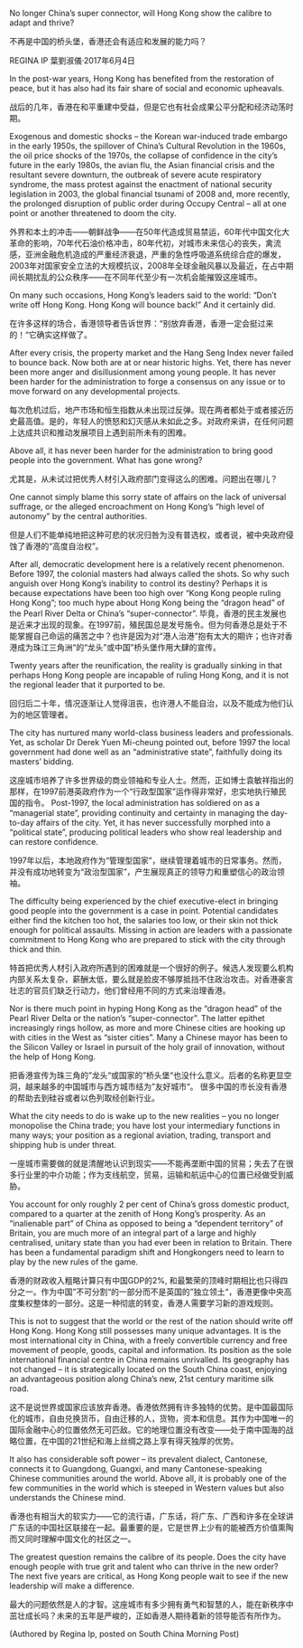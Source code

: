 
No longer China’s super connector, will Hong Kong show the calibre to adapt and thrive?

不再是中国的桥头堡，香港还会有适应和发展的能力吗？

REGINA IP 葉劉淑儀·2017年6月4日

In the post-war years, Hong Kong has benefited from the restoration of peace, but it has also had its fair share of social and economic upheavals.

战后的几年，香港在和平重建中受益，但是它也有社会成果公平分配和经济动荡时期。

Exogenous and domestic shocks – the Korean war-induced trade embargo in the early 1950s, the spillover of China’s Cultural Revolution in the 1960s, the oil price shocks of the 1970s, the collapse of confidence in the city’s future in the early 1980s, the avian flu, the Asian financial crisis and the resultant severe downturn, the outbreak of severe acute respiratory syndrome, the mass protest against the enactment of national security legislation in 2003, the global financial tsunami of 2008 and, more recently, the prolonged disruption of public order during Occupy Central – all at one point or another threatened to doom the city.

外界和本土的冲击——朝鲜战争——在50年代造成贸易禁运，60年代中国文化大革命的影响，70年代石油价格冲击，80年代初，对城市未来信心的丧失，禽流感，亚洲金融危机造成的严重经济衰退，严重的急性呼吸道系统综合症的爆发，2003年对国家安全立法的大规模抗议，2008年全球金融风暴以及最近，在占中期间长期扰乱的公众秩序——在不同年代至少有一次机会能摧毁这座城市。

On many such occasions, Hong Kong’s leaders said to the world: “Don’t write off Hong Kong. Hong Kong will bounce back!” And it certainly did.

在许多这样的场合，香港领导者告诉世界：“别放弃香港，香港一定会挺过来的！“它确实这样做了。

After every crisis, the property market and the Hang Seng Index never failed to bounce back. Now both are at or near historic highs. Yet, there has never been more anger and disillusionment among young people. It has never been harder for the administration to forge a consensus on any issue or to move forward on any developmental projects.

每次危机过后，地产市场和恒生指数从未出现过反弹。现在两者都处于或者接近历史最高值。是的，年轻人的愤怒和幻灭感从未如此之多。对政府来讲，在任何问题上达成共识和推动发展项目上遇到前所未有的困难。

Above all, it has never been harder for the administration to bring good people into the government. What has gone wrong?

尤其是，从未试过把优秀人材引入政府部门变得这么的困难。问题出在哪儿？

One cannot simply blame this sorry state of affairs on the lack of universal suffrage, or the alleged encroachment on Hong Kong’s “high level of autonomy” by the central authorities.

但是人们不能单纯地把这种可悲的状况归咎为没有普选权，或者说，被中央政府侵蚀了香港的“高度自治权”。

After all, democratic development here is a relatively recent phenomenon. Before 1997, the colonial masters had always called the shots. So why such anguish over Hong Kong’s inability to control its destiny? Perhaps it is because expectations have been too high over “Kong Kong people ruling Hong Kong”; too much hype about Hong Kong being the “dragon head” of the Pearl River Delta or China’s “super-connector”.
毕竟，香港的民主发展也是近来才出现的现象。在1997前，殖民国总是发号施令。但为何香港总是处于不能掌握自己命运的痛苦之中？也许是因为对“港人治港”抱有太大的期许；也许对香港成为珠江三角洲“的“龙头”或中国”桥头堡作用大肆的宣传。

Twenty years after the reunification, the reality is gradually sinking in that perhaps Hong Kong people are incapable of ruling Hong Kong, and it is not the regional leader that it purported to be.

回归后二十年，情况逐渐让人觉得沮丧，也许港人不能自治，以及不能成为他们认为的地区管理者。

The city has nurtured many world-class business leaders and professionals. Yet, as scholar Dr Derek Yuen Mi-cheung pointed out, before 1997 the local government had done well as an “administrative state”, faithfully doing its masters’ bidding.

这座城市培养了许多世界级的商业领袖和专业人士。然而，正如博士袁敏祥指出的那样，在1997前港英政府作为一个“行政型国家”运作得非常好，忠实地执行殖民国的指令。
Post-1997, the local administration has soldiered on as a “managerial state”, providing continuity and certainty in managing the day-to-day affairs of the city. Yet, it has never successfully morphed into a “political state”, producing political leaders who show real leadership and can restore confidence.

1997年以后，本地政府作为“管理型国家”，继续管理着城市的日常事务。然而，并没有成功地转变为“政治型国家”，产生展现真正的领导力和重塑信心的政治领袖。

The difficulty being experienced by the chief executive-elect in bringing good people into the government is a case in point. Potential candidates either find the kitchen too hot, the salaries too low, or their skin not thick enough for political assaults. Missing in action are leaders with a passionate commitment to Hong Kong who are prepared to stick with the city through thick and thin.

特首把优秀人材引入政府所遇到的困难就是一个很好的例子。候选人发现要么机构内部关系太复杂，薪酬太低，要么就是脸皮不够厚抵挡不住政治攻击。对香港豪言壮志的官员们缺乏行动力，他们曾经用不同的方式来治理香港。

Nor is there much point in hyping Hong Kong as the “dragon head” of the Pearl River Delta or the nation’s “super-connector”. The latter epithet increasingly rings hollow, as more and more Chinese cities are hooking up with cities in the West as “sister cities”. Many a Chinese mayor has been to the Silicon Valley or Israel in pursuit of the holy grail of innovation, without the help of Hong Kong.

把香港宣传为珠三角的”龙头“或国家的”桥头堡“也没什么意义。后者的名称更显空洞，越来越多的中国城市与西方城市结为”友好城市“。 很多中国的市长没有香港的帮助去到硅谷或者以色列取经创新行业。

What the city needs to do is wake up to the new realities – you no longer monopolise the China trade; you have lost your intermediary functions in many ways; your position as a regional aviation, trading, transport and shipping hub is under threat.

一座城市需要做的就是清醒地认识到现实——不能再垄断中国的贸易；失去了在很多行业里的中介功能；作为支线航空，贸易，运输和航运中心的位置已经做受到威胁。

You account for only roughly 2 per cent of China’s gross domestic product, compared to a quarter at the zenith of Hong Kong’s prosperity. As an “inalienable part” of China as opposed to being a “dependent territory” of Britain, you are much more of an integral part of a large and highly centralised, unitary state than you had ever been in relation to Britain. There has been a fundamental paradigm shift and Hongkongers need to learn to play by the new rules of the game.

香港的财政收入粗略计算只有中国GDP的2%, 和最繁荣的顶峰时期相比也只得四分之一。作为中国”不可分割“的一部分而不是英国的”独立领土“，香港更像中央高度集权整体的一部分。这是一种彻底的转变，香港人需要学习新的游戏规则。

This is not to suggest that the world or the rest of the nation should write off Hong Kong. Hong Kong still possesses many unique advantages. It is the most international city in China, with a freely convertible currency and free movement of people, goods, capital and information. Its position as the sole international financial centre in China remains unrivalled. Its geography has not changed – it is strategically located on the South China coast, enjoying an advantageous position along China’s new, 21st century maritime silk road.

这不是说世界或国家应该放弃香港。香港依然拥有许多独特的优势。是中国最国际化的城市，自由兑换货币，自由迁移的人，货物，资本和信息。其作为中国唯一的国际金融中心的位置依然无可匹敌。它的地理位置没有改变——处于南中国海的战略位置，在中国的21世纪和海上丝绸之路上享有得天独厚的优势。

It also has considerable soft power – its prevalent dialect, Cantonese, connects it to Guangdong, Guangxi, and many Cantonese-speaking Chinese communities around the world. Above all, it is probably one of the few communities in the world which is steeped in Western values but also understands the Chinese mind.

香港也有相当大的软实力——它的流行语，广东话，将广东、广西和许多在全球讲广东话的中国社区联接在一起。最重要的是，它是世界上少有的能被西方价值熏陶而又同时理解中国文化的社区之一。

The greatest question remains the calibre of its people. Does the city have enough people with true grit and talent who can thrive in the new order? The next five years are critical, as Hong Kong people wait to see if the new leadership will make a difference.

最大的问题依然是人的才智。这座城市有多少拥有勇气和智慧的人，能在新秩序中茁壮成长吗？未来的五年是严峻的，正如香港人期待着新的领导能否有所作为。

 (Authored by Regina Ip, posted on South China Morning Post) 


